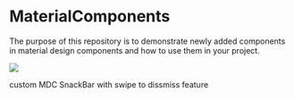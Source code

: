 # MaterialComponents
The purpose of this repository is to demonstrate newly added components in material design components and how to use them in your project.


![](https://i.imgur.com/F1Sm3fS.gif)

custom MDC SnackBar with swipe to dissmiss feature
